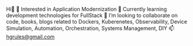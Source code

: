 Hi👋
👀 Interested in Application Modernization
🌱 Currently learning development technologies for FullStack
💞️ I’m looking to collaborate on code, books, blogs related to Dockers, Kuberenetes, Observability, Device Simulation, Automation, Orchestration, Systems Management, DIY
📫 hgrules@gmail.com

<!---
hgrules/hgrules is a ✨ special ✨ repository because its `README.md` (this file) appears on your GitHub profile.
You can click the Preview link to take a look at your changes.
--->

